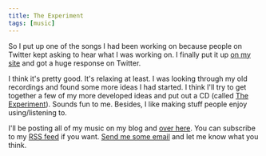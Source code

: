 ```yaml
---
title: The Experiment
tags: [music]
---
```


So I put up one of the songs I had been working on because people on Twitter kept asking to hear what I was working on. I finally put it up [on my site](http://samsoff.es/music) and got a huge response on Twitter.

I think it's pretty good. It's relaxing at least. I was looking through my old recordings and found some more ideas I had started. I think I'll try to get together a few of my more developed ideas and put out a CD (called [The Experiment](http://samsoff.es/music)). Sounds fun to me. Besides, I like making stuff people enjoy using/listening to.

I'll be posting all of my music on my blog and [over here](http://samsoff.es). You can subscribe to my [RSS feed](http://samsoff.es/rss) if you want. [Send me some email](http://samsoff.es/about) and let me know what you think.
